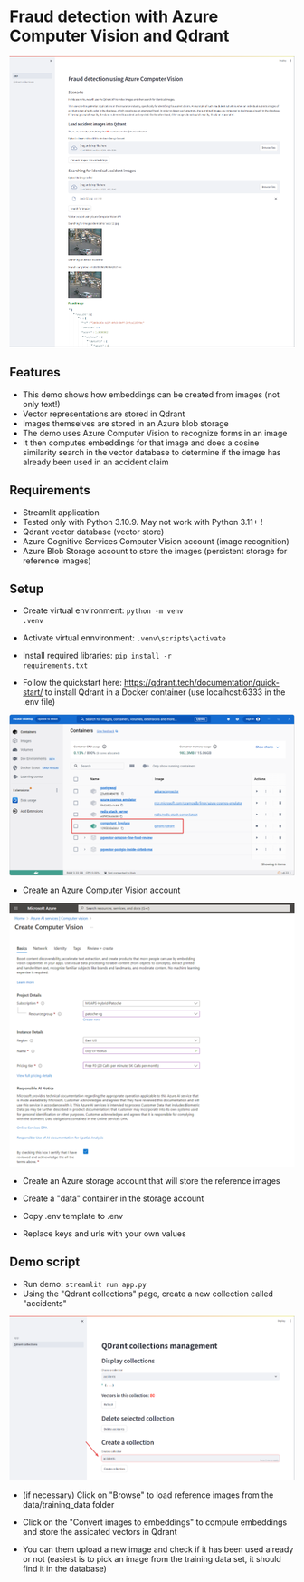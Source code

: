 # Fraud detection with Azure Computer Vision and Qdrant
![Illustration!](fraud_detection.png)
## Features
- This demo shows how embeddings can be created from images (not only text!)
- Vector representations are stored in Qdrant
- Images themselves are stored in an Azure blob storage
- The demo uses Azure Computer Vision to recognize forms in an image
- It then computes embeddings for that image and does a cosine similarity search in the vector database to determine if the image has already been used in an accident claim

## Requirements
- Streamlit application
- Tested only with Python 3.10.9. May not work with Python 3.11+ !
- Qdrant vector database (vector store)
- Azure Cognitive Services Computer Vision account (image recognition)
- Azure Blob Storage account to store the images (persistent storage for reference images)

## Setup
- Create virtual environment: <code>python -m venv .venv</code>
- Activate virtual ennvironment: <code>.venv\scripts\activate</code>
- Install required libraries: <code>pip install -r requirements.txt</code>

- Follow the quickstart here: https://qdrant.tech/documentation/quick-start/ to install Qdrant in a Docker container (use localhost:6333 in the .env file)

![Qdrant Docker!](qdrant_docker.png)

- Create an Azure Computer Vision account

![Computer Vision!](computer_vision.png)

- Create an Azure storage account that will store the reference images
- Create a "data" container in the storage account

- Copy .env template to .env
- Replace keys and urls with your own values


## Demo script
- Run demo: <code>streamlit run app.py</code>
- Using the "Qdrant collections" page, create a new collection called "accidents"

![Qdrant collecitons!](qdrant_collections.png)

- (if necessary) Click on "Browse" to load reference images from the data/training_data folder
- Click on the "Convert images to embeddings" to compute embeddings and store the assicated vectors in Qdrant

- You can them upload a new image and check if it has been used already or not (easiest is to pick an image from the training data set, it should find it in the database)

